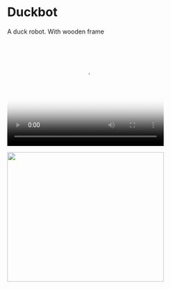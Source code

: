 # Duckbot
A duck robot. With wooden frame

<video src="https://github.com/celatzur/Duckbot/blob/master/Images/Duckbot_v03_FollowHandCRF.mp4" poster="https://github.com/celatzur/Duckbot/blob/master/Images/Duckbot_v03_Frontal.jpeg" width="360" height="240" controls preload></video>


<image src="https://github.com/celatzur/Duckbot/blob/master/Images/Duckbot_v03_Frontal.jpeg" width="360" height="297" controls preload></image>
